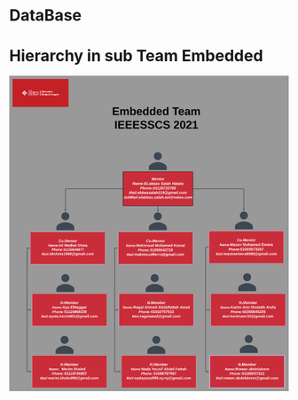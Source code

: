 # DataBase 
# Hierarchy in sub Team Embedded
![alt text](https://github.com/IEEE-SSCS-EmbeddedSubTeam/DataBase/blob/main/Blank%20diagram.png)
